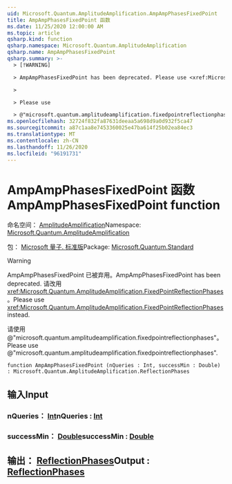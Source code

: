 ```yaml
---
uid: Microsoft.Quantum.AmplitudeAmplification.AmpAmpPhasesFixedPoint
title: AmpAmpPhasesFixedPoint 函数
ms.date: 11/25/2020 12:00:00 AM
ms.topic: article
qsharp.kind: function
qsharp.namespace: Microsoft.Quantum.AmplitudeAmplification
qsharp.name: AmpAmpPhasesFixedPoint
qsharp.summary: >-
  > [!WARNING]

  > AmpAmpPhasesFixedPoint has been deprecated. Please use <xref:Microsoft.Quantum.AmplitudeAmplification.FixedPointReflectionPhases> instead.

  >

  > Please use

  > @"microsoft.quantum.amplitudeamplification.fixedpointreflectionphases".
ms.openlocfilehash: 32724f832fa87631deeaa5a698d9a0d932f5ca47
ms.sourcegitcommit: a87c1aa8e7453360025e47ba614f25b02ea84ec3
ms.translationtype: MT
ms.contentlocale: zh-CN
ms.lasthandoff: 11/26/2020
ms.locfileid: "96191731"
---
```

# <a name="ampampphasesfixedpoint-function"></a><span data-ttu-id="fe65e-102">AmpAmpPhasesFixedPoint 函数</span><span class="sxs-lookup"><span data-stu-id="fe65e-102">AmpAmpPhasesFixedPoint function</span></span>

<span data-ttu-id="fe65e-103">命名空间： [AmplitudeAmplification](xref:Microsoft.Quantum.AmplitudeAmplification)</span><span class="sxs-lookup"><span data-stu-id="fe65e-103">Namespace: [Microsoft.Quantum.AmplitudeAmplification](xref:Microsoft.Quantum.AmplitudeAmplification)</span></span>

<span data-ttu-id="fe65e-104">包： [Microsoft 量子. 标准版](https://nuget.org/packages/Microsoft.Quantum.Standard)</span><span class="sxs-lookup"><span data-stu-id="fe65e-104">Package: [Microsoft.Quantum.Standard](https://nuget.org/packages/Microsoft.Quantum.Standard)</span></span>


> [!WARNING]
> <span data-ttu-id="fe65e-105">AmpAmpPhasesFixedPoint 已被弃用。</span><span class="sxs-lookup"><span data-stu-id="fe65e-105">AmpAmpPhasesFixedPoint has been deprecated.</span></span> <span data-ttu-id="fe65e-106">请改用 <xref:Microsoft.Quantum.AmplitudeAmplification.FixedPointReflectionPhases>。</span><span class="sxs-lookup"><span data-stu-id="fe65e-106">Please use <xref:Microsoft.Quantum.AmplitudeAmplification.FixedPointReflectionPhases> instead.</span></span>
>
> <span data-ttu-id="fe65e-107">请使用 @"microsoft.quantum.amplitudeamplification.fixedpointreflectionphases"。</span><span class="sxs-lookup"><span data-stu-id="fe65e-107">Please use @"microsoft.quantum.amplitudeamplification.fixedpointreflectionphases".</span></span>



```qsharp
function AmpAmpPhasesFixedPoint (nQueries : Int, successMin : Double) : Microsoft.Quantum.AmplitudeAmplification.ReflectionPhases
```


## <a name="input"></a><span data-ttu-id="fe65e-108">输入</span><span class="sxs-lookup"><span data-stu-id="fe65e-108">Input</span></span>

### <a name="nqueries--int"></a><span data-ttu-id="fe65e-109">nQueries： [Int](xref:microsoft.quantum.lang-ref.int)</span><span class="sxs-lookup"><span data-stu-id="fe65e-109">nQueries : [Int](xref:microsoft.quantum.lang-ref.int)</span></span>




### <a name="successmin--double"></a><span data-ttu-id="fe65e-110">successMin： [Double](xref:microsoft.quantum.lang-ref.double)</span><span class="sxs-lookup"><span data-stu-id="fe65e-110">successMin : [Double](xref:microsoft.quantum.lang-ref.double)</span></span>





## <a name="output--reflectionphases"></a><span data-ttu-id="fe65e-111">输出： [ReflectionPhases](xref:Microsoft.Quantum.AmplitudeAmplification.ReflectionPhases)</span><span class="sxs-lookup"><span data-stu-id="fe65e-111">Output : [ReflectionPhases](xref:Microsoft.Quantum.AmplitudeAmplification.ReflectionPhases)</span></span>

